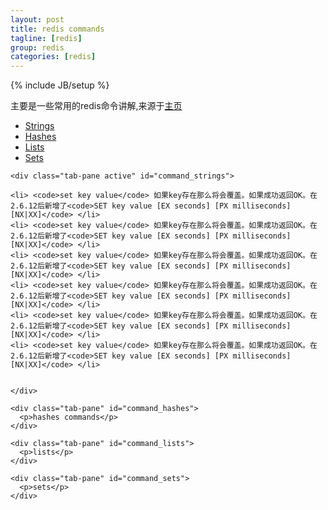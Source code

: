 ```yaml
---
layout: post
title: redis commands
tagline: [redis] 
group: redis
categories: [redis]
---
```

{% include JB/setup %}

<div class="well">主要是一些常用的redis命令讲解,来源于<a href="http://redis.io/commands">主页</a></div>


<div class="tabbable">

  <ul class="nav nav-tabs">
    <li class="active"><a href="#command_strings" data-toggle="tab">Strings</a></li>
    <li><a href="#command_hashes" data-toggle="tab">Hashes</a></li>
	<li><a href="#command_lists" data-toggle="tab">Lists</a></li>
	<li><a href="#command_sets" data-toggle="tab">Sets</a></li>
  </ul>
  
  <div class="tab-content">
  
	<div class="tab-pane active" id="command_strings">

	<li> <code>set key value</code> 如果key存在那么将会覆盖。如果成功返回OK。在2.6.12后新增了<code>SET key value [EX seconds] [PX milliseconds] [NX|XX]</code> </li>
	<li> <code>set key value</code> 如果key存在那么将会覆盖。如果成功返回OK。在2.6.12后新增了<code>SET key value [EX seconds] [PX milliseconds] [NX|XX]</code> </li>
	<li> <code>set key value</code> 如果key存在那么将会覆盖。如果成功返回OK。在2.6.12后新增了<code>SET key value [EX seconds] [PX milliseconds] [NX|XX]</code> </li>
	<li> <code>set key value</code> 如果key存在那么将会覆盖。如果成功返回OK。在2.6.12后新增了<code>SET key value [EX seconds] [PX milliseconds] [NX|XX]</code> </li>
	<li> <code>set key value</code> 如果key存在那么将会覆盖。如果成功返回OK。在2.6.12后新增了<code>SET key value [EX seconds] [PX milliseconds] [NX|XX]</code> </li>
	<li> <code>set key value</code> 如果key存在那么将会覆盖。如果成功返回OK。在2.6.12后新增了<code>SET key value [EX seconds] [PX milliseconds] [NX|XX]</code> </li>


	</div>
	
    <div class="tab-pane" id="command_hashes">
      <p>hashes commands</p>
    </div>
	
	<div class="tab-pane" id="command_lists">
      <p>lists</p>
    </div>
	
	<div class="tab-pane" id="command_sets">
      <p>sets</p>
    </div>
	
  </div>
</div>